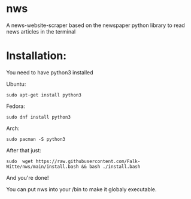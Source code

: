 # nws

A news-website-scraper based on the newspaper python library to read news
articles in the terminal

# Installation:

You need to have python3 installed

Ubuntu:

    sudo apt-get install python3

Fedora:

    sudo dnf install python3

Arch:

    sudo pacman -S python3

After that just:

    sudo  wget https://raw.githubusercontent.com/Falk-Witte/nws/main/install.bash && bash ./install.bash 

And you're done!

You can put nws into your /bin to make it globaly executable.
